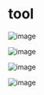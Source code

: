 # tool

![image](https://github.com/user-attachments/assets/c3dfb2dd-7d50-4d48-8064-1cd8ae85dd7a)


![image](https://github.com/user-attachments/assets/b077d2f6-eb3b-4d13-a61f-9307dce1f97f)

![image](https://github.com/user-attachments/assets/77d7b87d-347e-4994-b5df-e1aa26c1e52f)

![image](https://github.com/user-attachments/assets/e08058dd-9430-4694-978c-4ca822ff6825)
